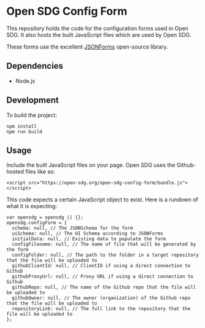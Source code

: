 # Open SDG Config Form

This repository holds the code for the configuration forms used in Open SDG. It also hosts the built JavaScript files which are used by Open SDG.

These forms use the excellent [JSONForms](https://jsonforms.io/) open-source library.

## Dependencies

* Node.js

## Development

To build the project:

```
npm install
npm run build
```

## Usage

Include the built JavaScript files on your page. Open SDG uses the Github-hosted files like so:

```
<script src="https://open-sdg.org/open-sdg-config-form/bundle.js"></script>
```

This code expects a certain JavaScript object to exist. Here is a rundown of what it is expecting:

```
var opensdg = opensdg || {};
opensdg.configForm = {
  schema: null, // The JSONSchema for the form
  uiSchema: null, // The UI Schema according to JSONForms
  initialData: null, // Existing data to populate the form
  configFilename: null, // The name of file that will be generated by the form
  configFolder: null, // The path to the folder in a target repository that the file will be uploaded to
  githubClientId: null, // ClientID if using a direct connection to Github
  githubProxyUrl: null, // Proxy URL if using a direct connection to Github
  githubRepo: null, // The name of the Github repo that the file will be uploaded to
  githubOwner: null, // The owner (organization) of the Github repo that the file will be uploaded to
  repositoryLink: null, // The full link to the repository that the file will be uploaded to
};
```

